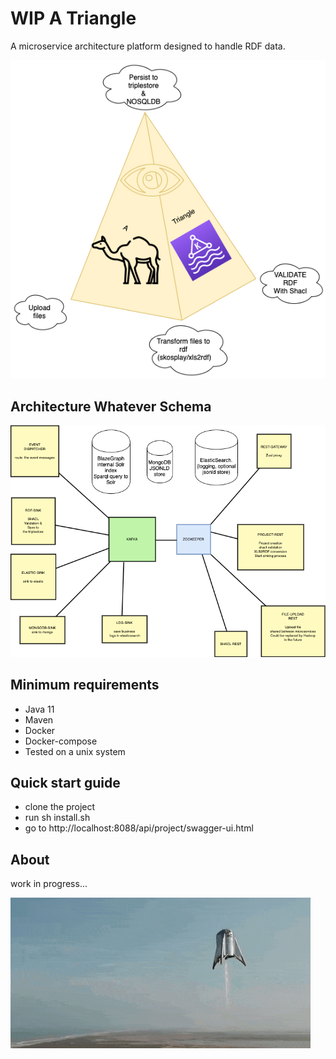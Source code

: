 # WIP A Triangle

  A microservice architecture platform designed to handle RDF data. 

 ![Screenshot](./docs/atriangle.png?raw=true)

  ## Architecture Whatever Schema

  ![Screenshot](./docs/architecture.png?raw=true)

  ## Minimum requirements
  -  Java 11
  -  Maven
  -  Docker
  -  Docker-compose
  -  Tested on a unix system

  ## Quick start guide
  
  - clone the project
  - run sh install.sh
  - go to http://localhost:8088/api/project/swagger-ui.html
  
  ## About
  work in progress...

  ![Screenshot](./docs/starhopper.gif?raw=true?style=center)
